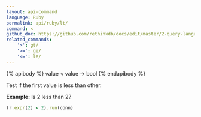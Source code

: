 ```yaml
---
layout: api-command 
language: Ruby
permalink: api/ruby/lt/
command: <
github_doc: https://github.com/rethinkdb/docs/edit/master/2-query-language/api/ruby/math-and-logic/lt.md
related_commands:
    '>': gt/
    '>=': ge/
    '<=': le/
---
```


{% apibody %}
value < value → bool
{% endapibody %}

Test if the first value is less than other.

__Example:__ Is 2 less than 2?

```rb
(r.expr(2) < 2).run(conn)
```


